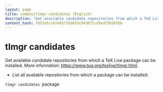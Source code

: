 ```yaml
---
layout: page
title: common/tlmgr-candidates (English)
description: "Get available candidate repositories from which a TeX Live package can be installed."
content_hash: f853a5cc67e05715d833c943071cd3edf5016f6b
---
```

# tlmgr candidates

Get available candidate repositories from which a TeX Live package can be installed.
More information: <https://www.tug.org/texlive/tlmgr.html>.

- List all available repositories from which a package can be installed:

`tlmgr candidates `<span class="tldr-var badge badge-pill bg-dark-lm bg-white-dm text-white-lm text-dark-dm font-weight-bold">package</span>
